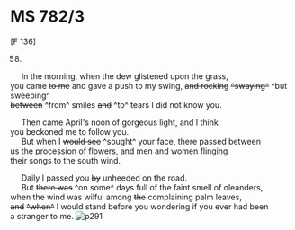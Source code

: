 # MS 782/3

[F 136]

58.

&nbsp;&nbsp;&nbsp;&nbsp;&nbsp;In the morning, when the dew glistened upon the grass, \
you came ~~to me~~ and gave a push to my swing, ~~and rocking~~ ~~^swaying^~~ ^but sweeping^ \
~~between~~ ^from^ smiles ~~and~~ ^to^ tears I did not know you. 

&nbsp;&nbsp;&nbsp;&nbsp;&nbsp;Then came April's noon of gorgeous light, and I think \
you beckoned me to follow you. \
&nbsp;&nbsp;&nbsp;&nbsp;&nbsp;But when I ~~would see~~ ^sought^ your face, there passed between \
us the procession of flowers, and men and women flinging \
their songs to the south wind. 

&nbsp;&nbsp;&nbsp;&nbsp;&nbsp;Daily I passed you ~~by~~ unheeded on the road. \
&nbsp;&nbsp;&nbsp;&nbsp;&nbsp;But ~~there was~~ ^on some^ days full of the faint smell of oleanders, \
when the wind was wilful among ~~the~~ complaining palm leaves, \
~~and~~ ~~^when^~~ I would stand before you wondering if you ever had been \
a stranger to me.
![p291](MS782_3-291.jpg)
